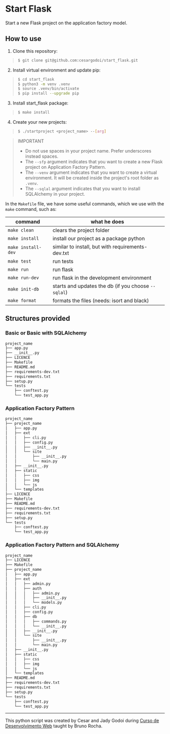 # Start Flask
Start a new Flask project on the application factory model.      

## How to use
1. Clone this repository: 
> ~~~sh
> $ git clone git@github.com:cesargodoi/start_flask.git
> ~~~
2. Install virtual environment and update pip:
> ~~~sh
> $ cd start_flask
> $ python3 -m venv .venv
> $ source .venv/bin/activate
> $ pip install --upgrade pip
> ~~~
3. Install start_flask package:
> ~~~sh
> $ make install
> ~~~
4. Create your new projects:
> ~~~sh
> $ ./startproject <project_name> --[arg]
> ~~~

> IMPORTANT
> - Do not use spaces in your project name.  Prefer underscores instead spaces.
> - The `--sfp` argument indicates that you want to create a new Flask project on Application Factory Pattern.
> - The `--venv` argument indicates that you want to create a virtual environment.  It will be created inside the project's root folder as `.venv`.
> - The `--sqlal` argument indicates that you want to install SQLAlchemy in your project.
   

In the `Makefile` file, we have some useful commands, which we use with the `make` command, such as:   

| **command**        | **what he does**                                    |
|--------------------|-----------------------------------------------------|
| `make clean`       | clears the project folder                           |
| `make install`     | install our project as a package python             |
| `make install-dev` | similar to install, but with requirements-dev.txt   |
| `make test`        | run tests                                           |
| `make run`         | run flask                                           |
| `make run-dev`     | run flask in the development environment            |
| `make init-db`     | starts and updates the db (if you choose `--sqlal`) |
| `make format`      | formats the files (needs: isort and black)          |


## Structures provided
### Basic or Basic with SQLAlchemy
~~~bash
project_name
├── app.py
├── __init__.py
├── LICENCE
├── Makefile
├── README.md
├── requirements-dev.txt
├── requirements.txt
├── setup.py
└── tests
    ├── conftest.py
    └── test_app.py
~~~

### Application Factory Pattern
~~~bash
project_name
├── project_name
│   ├── app.py
│   ├── ext
│   │   ├── cli.py
│   │   ├── config.py
│   │   ├── __init__.py
│   │   └── site
│   │       ├── __init__.py
│   │       └── main.py
│   ├── __init__.py
│   ├── static
│   │   ├── css
│   │   ├── img
│   │   └── js
│   └── templates
├── LICENCE
├── Makefile
├── README.md
├── requirements-dev.txt
├── requirements.txt
├── setup.py
└── tests
    ├── conftest.py
    └── test_app.py

~~~

### Application Factory Pattern and SQLAlchemy
~~~bash
project_name
├── LICENCE
├── Makefile
├── project_name
│   ├── app.py
│   ├── ext
│   │   ├── admin.py
│   │   ├── auth
│   │   │   ├── admin.py
│   │   │   ├── __init__.py
│   │   │   └── models.py
│   │   ├── cli.py
│   │   ├── config.py
│   │   ├── db
│   │   │   ├── commands.py
│   │   │   └── __init__.py
│   │   ├── __init__.py
│   │   └── site
│   │       ├── __init__.py
│   │       └── main.py
│   ├── __init__.py
│   ├── static
│   │   ├── css
│   │   ├── img
│   │   └── js
│   └── templates
├── README.md
├── requirements-dev.txt
├── requirements.txt
├── setup.py
└── tests
    ├── conftest.py
    └── test_app.py
~~~

---

This python script was created by Cesar and Jady Godoi during [Curso de Desenvolvimento Web](http://skip.gg/curso-flask-codeshow) taught by Bruno Rocha.

